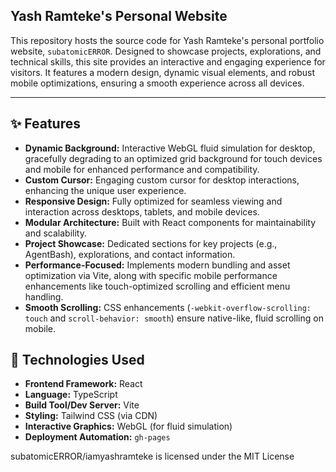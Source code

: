 ## Yash Ramteke's Personal Website

This repository hosts the source code for Yash Ramteke's personal portfolio website, `subatomicERROR`. Designed to showcase projects, explorations, and technical skills, this site provides an interactive and engaging experience for visitors. It features a modern design, dynamic visual elements, and robust mobile optimizations, ensuring a smooth experience across all devices.

---

## ✨ Features

*   **Dynamic Background:** Interactive WebGL fluid simulation for desktop, gracefully degrading to an optimized grid background for touch devices and mobile for enhanced performance and compatibility.
*   **Custom Cursor:** Engaging custom cursor for desktop interactions, enhancing the unique user experience.
*   **Responsive Design:** Fully optimized for seamless viewing and interaction across desktops, tablets, and mobile devices.
*   **Modular Architecture:** Built with React components for maintainability and scalability.
*   **Project Showcase:** Dedicated sections for key projects (e.g., AgentBash), explorations, and contact information.
*   **Performance-Focused:** Implements modern bundling and asset optimization via Vite, along with specific mobile performance enhancements like touch-optimized scrolling and efficient menu handling.
*   **Smooth Scrolling:** CSS enhancements (`-webkit-overflow-scrolling: touch` and `scroll-behavior: smooth`) ensure native-like, fluid scrolling on mobile.

## 🚀 Technologies Used

*   **Frontend Framework:** React
*   **Language:** TypeScript
*   **Build Tool/Dev Server:** Vite
*   **Styling:** Tailwind CSS (via CDN)
*   **Interactive Graphics:** WebGL (for fluid simulation)
*   **Deployment Automation:** `gh-pages`

subatomicERROR/iamyashramteke is licensed under the
MIT License
